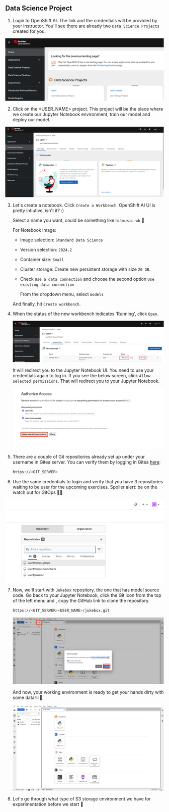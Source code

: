 ## Data Science Project

1. Login to OpenShift AI. The link and the credentials will be provided by your instructor. You'll see there are already two `Data Science Projects` created for you. 

![openshiftai.png](./images/openshiftai.png)

2. Click on the <USER_NAME> project. This project will be the place where we create our Jupyter Notebook environment, train our model and deploy our model.

![datascienceproject-2.png](./images/datascienceproject-2.png)


3. Let's create a notebook. Click `Create a Workbench`. OpenShift AI UI is pretty intiutive, isn't it? :)

   Select a name you want, could be something like `hitmusic-wb` 🎺

    For Notebook Image: 

    - Image selection: `Standard Data Science`

    - Version selection: `2024.2`

    - Container size: `Small`
    - Cluster storage: Create new persistent storage with size `20 GB`. 
    
    - Check `Use a data connection` and choose the second option `Use existing data connection`
    
      From the dropdown menu, select `models`
       

    And finally, hit `Create workbench`.

4. When the status of the new workbench indicates 'Running', click `Open`.

    ![create-a-workbench.png](./images/create-a-workbench.png)

   It will redirect you to the Jupyter Notebook UI. You need to use your credentials again to log in. If you see the below screen, click `Allow selected permissions`. That will redirect you to your Jupyter Notebook.

    ![create-a-workbench-4.png](./images/create-a-workbench-4.png)

5. There are a couple of Git repositories already set up under your username in Gitea server. You can verify them by logging in Gitea [here](https://<GIT_SERVER>):

    ```bash
    https://<GIT_SERVER>
    ```
6. Use the same credentials to login and verify that you have 3 repositories waiting to be user for the upcoming exercises. Spoiler alert: be on the watch out for GitOps 🦄🔥

  ![gitrepositories.png](./images/gitrepositories.png)

7. Now, we'll start with `Jukebox` repository, the one that has model source code. Go back to your Jupyter Notebook, click the Git icon from the top of the left menu and , copy the GitHub link to clone the repository.

    ```bash
    https://<GIT_SERVER><USER_NAME>/jukebox.git
    ```

    ![notebook-clone-repo.png](./images/notebook-clone-repo.png)

    And now, your working environment is ready to get your hands dirty with some data!💥💪

    ![jupyter-notebook-ui.png](./images/jupyter-notebook-ui.png)

7. Let's go through what type of S3 storage environment we have for experimentation before we start 🫡
